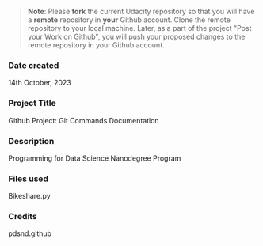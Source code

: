 >**Note**: Please **fork** the current Udacity repository so that you will have a **remote** repository in **your** Github account. Clone the remote repository to your local machine. Later, as a part of the project "Post your Work on Github", you will push your proposed changes to the remote repository in your Github account.

### Date created
14th October, 2023

### Project Title
Github Project: Git Commands Documentation 



### Description
Programming for Data Science Nanodegree Program

### Files used
Bikeshare.py

### Credits
pdsnd.github

